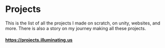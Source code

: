 # Projects

This is the list of all the projects I made on scratch, on unity, websites, and more. There is also a story on my journey making all these projects.

 #### https://projects.illuminating.us
